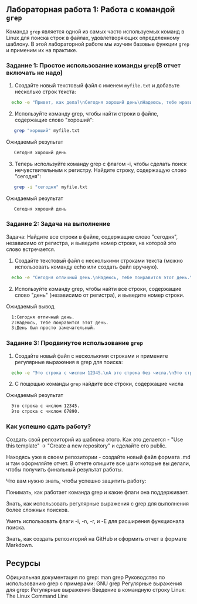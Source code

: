 ## Лабораторная работа 1: Работа с командой `grep`

Команда `grep` является одной из самых часто используемых команд в Linux для поиска строк в файлах, удовлетворяющих определенному шаблону. В этой лабораторной работе мы изучим базовые функции `grep` и применим их на практике.

### Задание 1: Простое использование команды `grep`(В отчет включать не надо)

1. Создайте новый текстовый файл с именем `myfile.txt` и добавьте несколько строк текста:
  
```bash
  echo -e "Привет, как дела?\nСегодня хороший день\nНадеюсь, тебе нравится эта лабораторная работа" > myfile.txt
```
2. Используйте команду grep, чтобы найти строки в файле, содержащие слово "хороший":
```bash
   grep "хороший" myfile.txt
```
Ожидаемый результат
```bash
   Сегодня хороший день
```
3. Теперь используйте команду grep с флагом -i, чтобы сделать поиск нечувствительным к регистру. Найдите строку, содержащую слово "сегодня":
```bash
   grep -i "сегодня" myfile.txt
```
Ожидаемый результат
```bash
   Сегодня хороший день
```

### Задание 2: Задача на выполнение

Задача: Найдите все строки в файле, содержащие слово "сегодня", независимо от регистра, и выведите номер строки, на которой это слово встречается.

1. Создайте текстовый файл с несколькими строками текста (можно использовать команду echo или создать файл вручную).
```bash
  echo -e "Сегодня отличный день.\nНадеюсь, тебе понравится этот день.\nДень был просто замечательный." > myfile2.txt
```
2. Используйте команду grep, чтобы найти все строки, содержащие слово "день" (независимо от регистра), и выведите номер строки.

Ожидаемый вывод
```bash
  1:Сегодня отличный день.
  2:Надеюсь, тебе понравится этот день.
  3:День был просто замечательный.
```

### Задание 3: Продвинутое использование `grep`

1. Создайте новый файл с несколькими строками и примените регулярные выражения в grep для поиска:
```bash
  echo -e "Это строка с числом 12345.\nА это строка без числа.\nЭто строка с числом 67890." > numbers.txt
```
2. С пощощью команды `grep` найдите все строки, содержащие числа

Ожидаемый результат
```bash
  Это строка с числом 12345.
  Это строка с числом 67890.
```

### Как успешно сдать работу?

Создать свой репозиторий из шаблона этого. Как это делается - "Use this template" -> "Create a new repository" и сделайте его public. 

Находясь уже в своем репозитории - создайте новый файл формата .md и там оформляйте отчет. В отчете опишите все шаги которые вы делали, чтобы получить финальный результат работы.

Что вам нужно знать, чтобы успешно защитить работу:

Понимать, как работает команда grep и какие флаги она поддерживает.

Знать, как использовать регулярные выражения с grep для выполнения более сложных поисков.

Уметь использовать флаги -i, -n, -r, и -E для расширения функционала поиска.

Знать, как создать репозиторий на GitHub и оформить отчет в формате Markdown.


## Ресурсы 
Официальная документация по grep: man grep
Руководство по использованию grep с примерами: GNU grep
Регулярные выражения для grep: Регулярные выражения
Введение в командную строку Linux: The Linux Command Line

